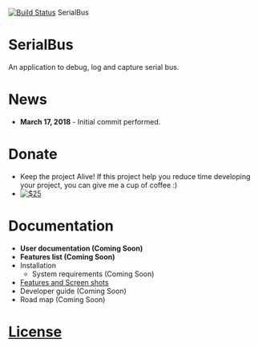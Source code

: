 [![Build Status](https://travis-ci.com/s2swdev/SerialBus.svg?branch=master)](https://travis-ci.com/s2swdev/SerialBus)
SerialBus
# SerialBus
An application to debug, log and capture serial bus. 

# News
* **March 17, 2018** - Initial commit performed.

# Donate
* Keep the project Alive! If this project help you reduce time developing your project, you can give me a cup of coffee :)
* [![$25](https://img.shields.io/badge/Donate-PayPal-green.svg)](https://www.paypal.com/cgi-bin/webscr?cmd=_s-xclick&hosted_button_id=TP655GMK8V3E2)

# Documentation
* **User documentation (Coming Soon)**
* **Features list (Coming Soon)**
* Installation
	* System requirements (Coming Soon)
* [Features and Screen shots](/Docs/Features-and-Screen-shots.md)
* Developer guide (Coming Soon)
* Road map (Coming Soon)

# [License](LICENSE)
